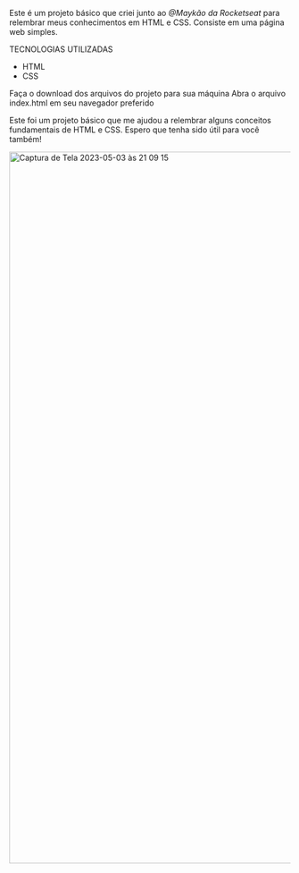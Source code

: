 Este é um projeto básico que criei junto ao *@Maykão da Rocketseat*  para relembrar meus conhecimentos em HTML e CSS. Consiste em uma página web simples.

TECNOLOGIAS UTILIZADAS

- HTML
- CSS

Faça o download dos arquivos do projeto para sua máquina
Abra o arquivo index.html em seu navegador preferido

Este foi um projeto básico que me ajudou a relembrar alguns conceitos fundamentais de HTML e CSS. Espero que tenha sido útil para você também!

<img width="1273" alt="Captura de Tela 2023-05-03 às 21 09 15" src="https://user-images.githubusercontent.com/33062949/236076968-5ceb8dfa-d181-494d-b279-247561dc65e2.png">
